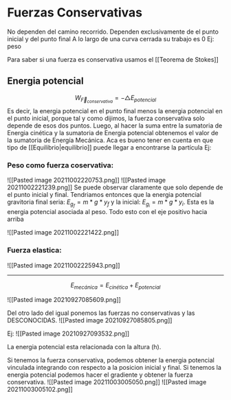 # Fuerzas Conservativas
No dependen del camino recorrido.
Dependen exclusivamente de el punto inicial y del punto final
A lo largo de una curva cerrada su trabajo es 0
Ej: peso

Para saber si una fuerza es conservativa usamos el [[Teorema de Stokes]]
## Energia potencial

$$W_{\vec F_{conservativa}} = -\triangle E_{potencial}$$ 
Es decir, la energia potencial en el punto final menos la energia potencial en el punto inicial, porque tal y como dijimos, la fuerza conservativa solo depende de esos dos puntos.
Luego, al hacer la suma entre la sumatoria de Energia cinética y la sumatoria de Energia potencial obtenemos el valor de la sumatoria de Energía Mecánica.
Aca es bueno tener en cuenta en que tipo de [[Equilibrio|equilibrio]] puede llegar a encontrarse la partícula
Ej: 
### Peso como fuerza coservativa: 
![[Pasted image 20211002220753.png]] 
![[Pasted image 20211002221239.png]]
Se puede observar claramente que solo depende de el punto inicial y final. Tendriamos entonces que la energia potencial gravitoria final seria:
$E_{g_f} = m*g*y_f$ y la inicial: $E_{g_i} = m * g * y_i$. Esta es la energia potencial asociada al peso. Todo esto con el eje positivo hacia arriba

![[Pasted image 20211002221422.png]]

### Fuerza elastica: 
![[Pasted image 20211002225943.png]]

---
$$E_{mecánica} = E_{cinética} + E_{potencial}$$

![[Pasted image 20210927085609.png]]

Del otro lado del igual ponemos las fuerzas no conservativas y las DESCONOCIDAS.
![[Pasted image 20210927085805.png]]

Ej: 
![[Pasted image 20210927093532.png]]


La energia potencial esta relacionada con la altura (h).


Si tenemos la fuerza conservativa, podemos obtener la energia potencial vinculada integrando con respecto a la posicion inicial y final. Si tenemos la energia potencial podemos hacer el gradiente y obtener la fuerza conservativa.
![[Pasted image 20211003005050.png]]
![[Pasted image 20211003005102.png]]